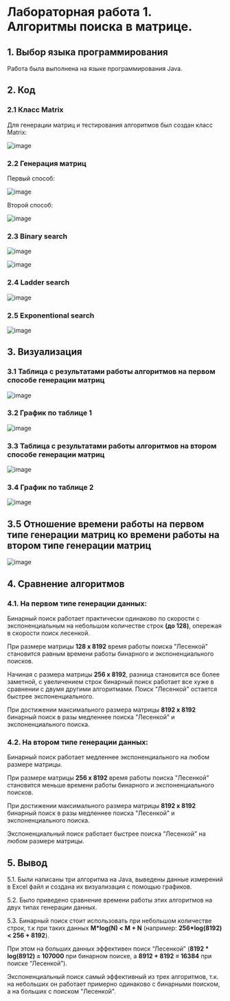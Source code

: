 # Лабораторная работа 1. Алгоритмы поиска в матрице.

## 1. Выбор языка программирования

Работа была выполнена на языке программирования Java.

## 2. Код

### 2.1 Класс Matrix

Для генерации матриц и тестирования алгоритмов был создан класс Matrix:

![image](https://github.com/luvdoomed/algorithms-lab1/assets/124821375/f687fd99-0352-432d-97b3-5fefd028ed0d)


### 2.2 Генерация матриц

Первый способ:

![image](https://github.com/luvdoomed/algorithms-lab1/assets/124821375/88fea238-3b6a-4db2-8d70-33f907b493f9)

Второй способ:

![image](https://github.com/luvdoomed/algorithms-lab1/assets/124821375/c52241c3-e731-4c42-9dfb-b8bf035601d3)

### 2.3 Binary search

![image](https://github.com/luvdoomed/algorithms-lab1/assets/124821375/ce30ec49-2d9c-40ae-a91d-8db762046519)

![image](https://github.com/luvdoomed/algorithms-lab1/assets/124821375/472d69cc-0f54-40de-8b1f-62f66b0558dd)

### 2.4 Ladder search

![image](https://github.com/luvdoomed/algorithms-lab1/assets/124821375/5e8db3e5-61d2-4519-a148-632a74e010f9)

### 2.5 Exponentional search

![image](https://github.com/luvdoomed/algorithms-lab1/assets/124821375/88cc37f7-798e-4951-8d35-643d88dd93b5)

## 3. Визуализация

### 3.1 Таблица с результатами работы алгоритмов на первом способе генерации матриц

![image](https://github.com/luvdoomed/algorithms-lab1/assets/124821375/d65811dc-33e7-4a16-a6d1-6d7c5911cab7)

### 3.2 График по таблице 1

![image](https://github.com/luvdoomed/algorithms-lab1/assets/124821375/f5b0c3b5-6754-47cd-b370-1ca769807817)

### 3.3 Таблица с результатами работы алгоритмов на втором способе генерации матриц

![image](https://github.com/luvdoomed/algorithms-lab1/assets/124821375/f3c91654-a09c-497f-bc30-288fcb0f3ed1)

### 3.4 График по таблице 2

![image](https://github.com/luvdoomed/algorithms-lab1/assets/124821375/07295eca-2cdb-4da7-a728-0641235d36d7)

## 3.5 Отношение времени работы на первом типе генерации матриц ко времени работы на втором типе генерации матриц

![image](https://github.com/luvdoomed/algorithms-lab1/assets/124821375/5b65ce2b-4161-408a-bbad-4ea8716cb01a)

## 4. Сравнение алгоритмов

### 4.1. На первом типе генерации данных:
Бинарный поиск работает практически одинаково по скорости с экспоненциальным на небольшом количестве строк **(до 128)**, опережая в скорости поиск лесенкой.

При размере матрицы **128 x 8192** время работы поиска "Лесенкой" становится равным времени работы бинарного и экспоненциального поисков.

Начиная с размера матрицы **256 x 8192**, разница становится все более заметной, с увеличением строк бинарный поиск работает все хуже в сравнении с двумя другими алгоритмами. Поиск "Лесенкой" остается быстрее экспоненциального.

При достижении максимального размера матрицы **8192 x 8192** бинарный поиск в разы медленнее поиска "Лесенкой" и экспоненциального поиска.

### 4.2. На втором типе генерации данных:

Бинарный поиск работает медленнее экспоненциального на любом размере матрицы.

При размере матрицы **256 x 8192** время работы поиска "Лесенкой" становится меньше времени работы бинарного и экспоненциального поисков.

При достижении максимального размера матрицы **8192 x 8192** бинарный поиск в разы медленнее поиска "Лесенкой" и экспоненциального поиска.

Экспоненциальный поиск работает быстрее поиска "Лесенкой" на любом размере матрицы.

## 5. Вывод

5.1. Были написаны три алгоритма на Java, выведены данные измерений в Excel файл и создана их визуализация с помощью графиков.

5.2. Было приведено сравнение времени работы этих алгоритмов на двух типах генерации данных.

5.3. Бинарный поиск стоит использовать при небольшом количестве строк, т.к при таких данных **M*log(N) < M + N** (например: **256*log(8192) < 256 + 8192**). 

При этом на больших данных эффективен поиск “Лесенкой” (**8192 * log(8912) = 107000** при бинарном поиске, а **8912 + 8192 = 16384** при поиске “Лесенкой”).

Экспоненциальный поиск самый эффективный из трех алгоритмов, т.к. на небольших он работает примерно одинаково с бинарными поиском, а на больших с поиском "Лесенкой".





